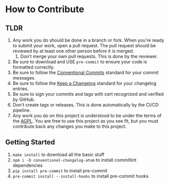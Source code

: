 # How to Contribute

## TLDR

1. Any work you do should be done in a branch or fork. When you're ready to submit your work, open a pull request. The pull request should be reviewed by at least one other person before it is merged.
   1. Don't merge your own pull requests. This is done by the reviewer.
2. Be sure to download and USE `pre-commit` to ensure your code is formatted correctly.
3. Be sure to follow the [Conventional Commits](https://github.com/conventional-changelog/commitlint) standard for your commit messages.
4. Be sure to follow the [Keep a Changelog](https://keepachangelog.com/en/1.1.0/) standard for your changelog entries.
5. Be sure to sign your commits and tags with cert recognized and verified by GitHub.
6. Don't create tags or releases. This is done automatically by the CI/CD pipeline.
7. Any work you do on this project is understood to be under the terms of the [AGPL](./LICENSE). You are free to use this project as you see fit, but you must contribute back any changes you make to this project.

## Getting Started

1. `make install` to download all the basic stuff
2. `npm i -D conventional-changelog-atom` to install commitlint dependencies
3. `pip install pre-commit` to install pre-commit
4. `pre-commit install --install-hooks` to install pre-commit hooks
